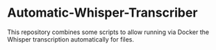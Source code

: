 # Automatic-Whisper-Transcriber
This repository combines some scripts to allow running via Docker the Whisper transcription automatically for files.

